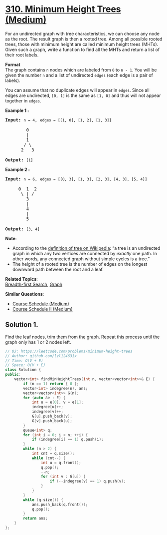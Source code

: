# [310. Minimum Height Trees (Medium)](https://leetcode.com/problems/minimum-height-trees/submissions/)

<p>For an undirected graph with tree characteristics, we can choose any node as the root. The result graph is then a rooted tree. Among all possible rooted trees, those with minimum height are called minimum height trees (MHTs). Given such a graph, write a function to find all the MHTs and return a list of their root labels.</p>

<p><b>Format</b><br>
The graph contains <code>n</code> nodes which are labeled from <code>0</code> to <code>n - 1</code>. You will be given the number <code>n</code> and a list of undirected <code>edges</code> (each edge is a pair of labels).</p>

<p>You can assume that no duplicate edges will appear in <code>edges</code>. Since all edges are undirected, <code>[0, 1]</code> is the same as <code>[1, 0]</code> and thus will not appear together in <code>edges</code>.</p>

<p><b>Example 1 :</b></p>

<pre><strong>Input:</strong> <code>n = 4</code>, <code>edges = [[1, 0], [1, 2], [1, 3]]</code>

        0
        |
        1
       / \
      2   3 

<strong>Output:</strong> <code>[1]</code>
</pre>

<p><b>Example 2 :</b></p>

<pre><strong>Input:</strong> <code>n = 6</code>, <code>edges = [[0, 3], [1, 3], [2, 3], [4, 3], [5, 4]]</code>

     0  1  2
      \ | /
        3
        |
        4
        |
        5 

<strong>Output:</strong> <code>[3, 4]</code></pre>

<p><b>Note</b>:</p>

<ul>
	<li>According to the <a href="https://en.wikipedia.org/wiki/Tree_(graph_theory)" target="_blank">definition of tree on Wikipedia</a>: “a tree is an undirected graph in which any two vertices are connected by <i>exactly</i> one path. In other words, any connected graph without simple cycles is a tree.”</li>
	<li>The height of a rooted tree is the number of edges on the longest downward path between the root and a leaf.</li>
</ul>


**Related Topics**:  
[Breadth-first Search](https://leetcode.com/tag/breadth-first-search/), [Graph](https://leetcode.com/tag/graph/)

**Similar Questions**:
* [Course Schedule (Medium)](https://leetcode.com/problems/course-schedule/)
* [Course Schedule II (Medium)](https://leetcode.com/problems/course-schedule-ii/)

## Solution 1.

Find the leaf nodes, trim them from the graph. Repeat this process until the graph only has 1 or 2 nodes left.

```cpp
// OJ: https://leetcode.com/problems/minimum-height-trees
// Author: github.com/lzl124631x
// Time: O(V + E)
// Space: O(V + E)
class Solution {
public:
    vector<int> findMinHeightTrees(int n, vector<vector<int>>& E) {
        if (n == 1) return { 0 };
        vector<int> indegree(n), ans;
        vector<vector<int>> G(n);
        for (auto &e : E) {
            int u = e[0], v = e[1];
            indegree[u]++;
            indegree[v]++;
            G[u].push_back(v);
            G[v].push_back(u);
        }
        queue<int> q;
        for (int i = 0; i < n; ++i) {
            if (indegree[i] == 1) q.push(i);
        }
        while (n > 2) {
            int cnt = q.size();
            while (cnt--) {
                int u = q.front();
                q.pop();
                --n;
                for (int v : G[u]) {
                    if (--indegree[v] == 1) q.push(v);
                }
            }
        }
        while (q.size()) {
            ans.push_back(q.front());
            q.pop();
        }
        return ans;
    }
};
```